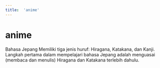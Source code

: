 ```yaml
---
title:  'anime'
---
```


# anime
Bahasa Jepang Memiliki tiga jenis huruf: Hiragana, Katakana, dan Kanji. 
Langkah pertama dalam mempelajari bahasa Jepang adalah menguasai (membaca dan menulis) Hiragana dan Katakana terlebih dahulu. 
